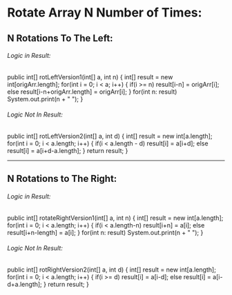 # Rotate Array  N Number of Times:

## N Rotations To The Left:
###### Logic in Result:
public int[] rotLeftVersion1(int[] a, int n) {
    int[] result = new int\[origArr.length];
    for(int i = 0; i < a; i++) {
        if(i >= n)
        result\[i-n] = origArr[i];
        else
        result\[i-n+origArr.length] = origArr[i];
    }
    for(int n: result)
    System.out.print(n + " ");
}
###### Logic Not In Result:
public int[] rotLeftVersion2(int[] a, int d) {
int[] result = new int\[a.length];
for(int i = 0; i < a.length; i++) {
    if(i < a.length - d)
        result\[i] = a\[i+d];
    else
        result\[i] = a\[i+d-a.length];
}
return result;
}

-----------------------------------

## N Rotations to The Right:
###### Logic in Result:
public int[] rotateRightVersion1(int[] a, int n) {
    int[] result = new int\[a.length];
    for(int i = 0; i < a.length; i++) {
        if(i < a.length-n)
        result\[i+n] = a\[i];
        else
        result\[i+n-length] = a\[i];
    }
    for(int n: result)
    System.out.print(n + " ");
}

###### Logic Not In Result:
public int[] rotRightVersion2(int[] a, int d) {
    int[] result = new int\[a.length];
    for(int i = 0; i < a.length; i++) {
        if(i >= d)
            result\[i] = a\[i-d];
        else
            result\[i] = a\[i-d+a.length];
    }
    return result;
}
